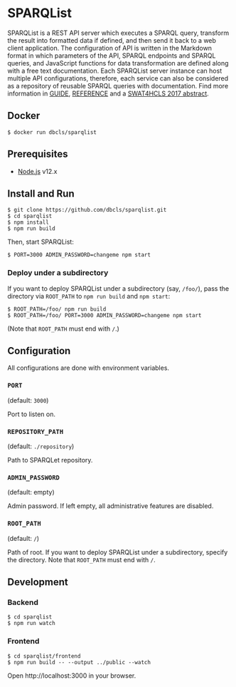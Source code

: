 # SPARQList

SPARQList is a REST API server which executes a SPARQL query, transform the result into formatted data if defined, and then send it back to a web client application. The configuration of API is written in the Markdown format in which parameters of the API, SPARQL endpoints and SPARQL queries, and JavaScript functions for data transformation are defined along with a free text documentation. Each SPARQList server instance can host multiple API configurations, therefore, each service can also be considered as a repository of reusable SPARQL queries with documentation. Find more information in [GUIDE](doc/GUIDE.md), [REFERENCE](doc/REFERENCE.md) and a [SWAT4HCLS 2017 abstract](http://ceur-ws.org/Vol-2042/paper47.pdf).

## Docker

    $ docker run dbcls/sparqlist

## Prerequisites

* [Node.js](https://nodejs.org/) v12.x

## Install and Run

    $ git clone https://github.com/dbcls/sparqlist.git
    $ cd sparqlist
    $ npm install
    $ npm run build

Then, start SPARQList:

    $ PORT=3000 ADMIN_PASSWORD=changeme npm start


### Deploy under a subdirectory

If you want to deploy SPARQList under a subdirectory (say, `/foo/`), pass the directory via `ROOT_PATH` to `npm run build` and `npm start`:

    $ ROOT_PATH=/foo/ npm run build
    $ ROOT_PATH=/foo/ PORT=3000 ADMIN_PASSWORD=changeme npm start

(Note that `ROOT_PATH` must end with `/`.)


## Configuration

All configurations are done with environment variables.

### `PORT`

(default: `3000`)

Port to listen on.

### `REPOSITORY_PATH`

(default: `./repository`)

Path to SPARQLet repository.

### `ADMIN_PASSWORD`

(default: empty)

Admin password. If left empty, all administrative features are disabled.

### `ROOT_PATH`

(default: `/`)

Path of root. If you want to deploy SPARQList under a subdirectory, specify the directory. Note that `ROOT_PATH` must end with `/`.

## Development

### Backend

    $ cd sparqlist
    $ npm run watch

### Frontend

    $ cd sparqlist/frontend
    $ npm run build -- --output ../public --watch

Open http://localhost:3000 in your browser.

